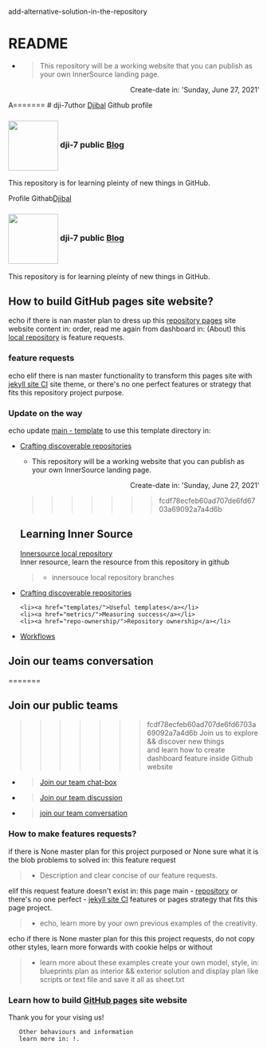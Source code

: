 
add-alternative-solution-in-the-repository
# README
- > This repository will be a working website that you can publish as your own InnerSource landing page.
<div class="content" aling="center">
 <p align="right"> Create-date in: 'Sunday, June 27, 2021'</p>
  
  <p>A=======
# dji-7uthor <a href="https://dji-7.github.io/dji7.github.io/">Djibal</a> Github profile</p>
    
 <h3><img align="center" widght-"120" height="100" src="https://user-images.githubusercontent.com/81055330/123887240-0d112700-d949-11eb-8570-2c4477f490ed.jpeg">
 dji-7 public <a href="https://dji-7.github.io/dji7.github.io/">Blog </a></h3>
 This repository is for learning pleinty of new things in GitHub.
</div>

Profile Githab[Djibal](https://dji-7.github.io/dji7.github.io/")
<h3><img align="center" widght-"120" height="100" src="https://user-images.githubusercontent.com/81055330/123887240-0d112700-d949-11eb-8570-2c4477f490ed.jpeg">
dji-7 public <a href="https://dji-7.github.io/dji7.github.io/">Blog </a></h3>
This repository is for learning pleinty of new things in GitHub.
</div>

## How to build GitHub pages site website?
echo if there is nan master plan to dress up this [repository pages](/https://dji-7.github.io/dji7.github.io/) site website content in: order,
read me again from dashboard in: (About) this [local repository](/https://dji-7.github.io/dji7.github.io/) is feature requests.


### feature requests
echo elif there is nan master functionality to transform this pages site with [jekyll site CI](/https://jekyllrb.com/) site theme,
or there's no one perfect features or strategy that fits this repository project purpose.

### Update on the way 
echo update [main - template](dji-7/dji7.github.io/) to use this template directory in:

<ul class="man-list" id="https://github.com/djibal/innersource">
 <li><a href="discoverable/">Crafting discoverable repositories</a></li>

- This repository will be a working website that you can publish as your own InnerSource landing page.
<div class="content" aling="center">
 <p align="right"> Create-date in: 'Sunday, June 27, 2021'</p>
  

>>>>>>> fcdf78ecfeb60ad707de6fd6703a69092a7a4d6b

## Learning Inner Source 
[Innersource local repository](https://github.com/djibal/innersource/)<br>
 Inner resource, learn the resource from this repository in github
 
  > - innersouce local repository branches
  
<div class="branch-list"> 
   <li><a href="discoverable/">Crafting discoverable repositories</a></li>


    <li><a href="templates/">Useful templates</a></li>
    <li><a href="metrics/">Measuring success</a></li>
    <li><a href="repo-ownership/">Repository ownership</a></li>
   <li><a href="workflows/">Workflows</a></li>
</ul>




## Join our teams conversation 
=======
## Join our public teams 
>>>>>>> fcdf78ecfeb60ad707de6fd6703a69092a7a4d6b
Join us to explore && discover new things<br>
and learn how to create dashboard feature inside Github website
- > [Join our team chat-box](https://github.com/orgs/dji-7/teams/team-chat-box/)
- > [Join our team discussion](https://github.com/orgs/dji-7/teams/team-discussion/)
- > [join our team conversation](https://github.com/orgs/dji-7/teams/team-conversations/)

### How to make features requests?
if there is None master plan for this project purposed or 
None sure what it is the blob problems to solved in: this feature request

> - Description and clear concise of our feature requests.
    
elif this request feature doesn't exist in: this page main - [repository](https://github.com/dji-7/dji7.github.io/) or
there's no one perfect - [jekyll site CI](https://jekyllrb.com/) features or pages strategy that fits this page project.
    
 > - echo, learn more by your own previous examples of the creativity.

echo if there is None master plan for this this project requests, do not copy other styles,
learn more forwards with cookie helps or without

> - learn more about these examples create your own model, style, in:
> blueprints plan as interior && exterior solution and display plan like scripts or text file and save it all as sheet.txt

<h3> Learn how to build <a href="https://pages.github.com">GitHub pages</a> site website</h3>
   Thank you for your vising us!
   

       Other behaviours and information 
       learn more in: !.
        

